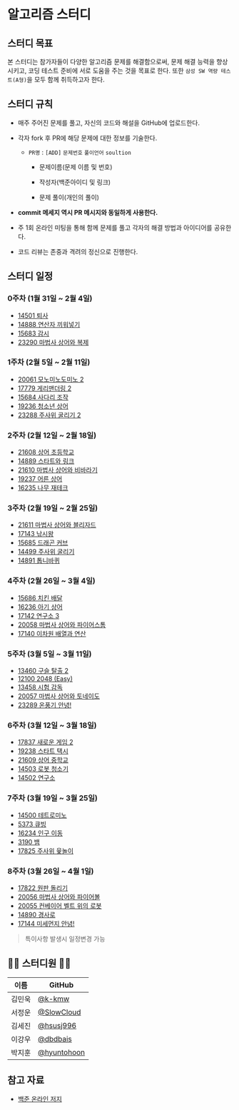 # 알고리즘 스터디

## 스터디 목표
본 스터디는 참가자들이 다양한 알고리즘 문제를 해결함으로써, 문제 해결 능력을 향상시키고, 코딩 테스트 준비에 서로 도움을 주는 것을 목표로 한다.
또한 ```삼성 SW 역량 테스트(A형)```을 모두 함께 취득하고자 한다.

## 스터디 규칙
- 매주 주어진 문제를 풀고, 자신의 코드와 해설을 GitHub에 업로드한다.
- 각자 fork 후 PR에 해당 문제에 대한 정보를 기술한다.

  - ```PR명``` : ```[ADD]``` ```문제번호``` ```풀이언어``` ```soultion```
  
    - 문제이름(문제 이름 및 번호)

    - 작성자(백준아이디 및 링크)

    - 문제 풀이(개인의 풀이)
- **commit 메세지 역시 PR 메시지와 동일하게 사용한다.**
- 주 1회 온라인 미팅을 통해 함께 문제를 풀고 각자의 해결 방법과 아이디어를 공유한다.
- 코드 리뷰는 존중과 격려의 정신으로 진행한다.

## 스터디 일정
### 0주차 (1월 31일 ~ 2월 4일)
- [14501 퇴사](https://www.acmicpc.net/problem/14501)
- [14888 연산자 끼워넣기](https://www.acmicpc.net/problem/14888)
- [15683 감시](https://www.acmicpc.net/problem/15683)
- [23290 마법사 상어와 복제](https://www.acmicpc.net/problem/23290)

### 1주차 (2월 5일 ~ 2월 11일)
- [20061 모노미노도미노 2](https://www.acmicpc.net/problem/20061)
- [17779 게리맨더링 2](https://www.acmicpc.net/problem/17779)
- [15684 사다리 조작](https://www.acmicpc.net/problem/15684)
- [19236 청소년 상어](https://www.acmicpc.net/problem/19236)
- [23288 주사위 굴리기 2](https://www.acmicpc.net/problem/23288)

### 2주차 (2월 12일 ~ 2월 18일)
- [21608 상어 초등학교](https://www.acmicpc.net/problem/21608)
- [14889 스타트와 링크](https://www.acmicpc.net/problem/14889)
- [21610 마법사 상어와 비바라기](https://www.acmicpc.net/problem/21610)
- [19237 어른 상어](https://www.acmicpc.net/problem/19237)
- [16235 나무 재테크](https://www.acmicpc.net/problem/16235)

### 3주차 (2월 19일 ~ 2월 25일)
- [21611 마법사 상어와 블리자드](https://www.acmicpc.net/problem/21611)
- [17143 낚시왕](https://www.acmicpc.net/problem/17143)
- [15685 드래곤 커브](https://www.acmicpc.net/problem/15685)
- [14499 주사위 굴리기](https://www.acmicpc.net/problem/14499)
- [14891 톱니바퀴](https://www.acmicpc.net/problem/14891)

### 4주차 (2월 26일 ~ 3월 4일)
- [15686 치킨 배달](https://www.acmicpc.net/problem/15686)
- [16236 아기 상어](https://www.acmicpc.net/problem/16236)
- [17142 연구소 3](https://www.acmicpc.net/problem/17142)
- [20058 마법사 상어와 파이어스톰](https://www.acmicpc.net/problem/20058)
- [17140 이차원 배열과 연산](https://www.acmicpc.net/problem/17140)

### 5주차 (3월 5일 ~ 3월 11일)
- [13460 구슬 탈출 2](https://www.acmicpc.net/problem/13460)
- [12100 2048 (Easy)](https://www.acmicpc.net/problem/12100)
- [13458 시험 감독](https://www.acmicpc.net/problem/13458)
- [20057 마법사 상어와 토네이도](https://www.acmicpc.net/problem/20057)
- [23289 온풍기 안녕!](https://www.acmicpc.net/problem/23289)

### 6주차 (3월 12일 ~ 3월 18일)
- [17837 새로운 게임 2](https://www.acmicpc.net/problem/17837)
- [19238 스타트 택시](https://www.acmicpc.net/problem/19238)
- [21609 상어 중학교](https://www.acmicpc.net/problem/21609)
- [14503 로봇 청소기](https://www.acmicpc.net/problem/14503)
- [14502 연구소](https://www.acmicpc.net/problem/14502)

### 7주차 (3월 19일 ~ 3월 25일)
- [14500 테트로미노](https://www.acmicpc.net/problem/14500)
- [5373 큐빙](https://www.acmicpc.net/problem/5373)
- [16234 인구 이동](https://www.acmicpc.net/problem/16234)
- [3190 뱀](https://www.acmicpc.net/problem/3190)
- [17825 주사위 윷놀이](https://www.acmicpc.net/problem/17825)

### 8주차 (3월 26일 ~ 4월 1일)
- [17822 원판 돌리기](https://www.acmicpc.net/problem/17822)
- [20056 마법사 상어와 파이어볼](https://www.acmicpc.net/problem/20056)
- [20055 컨베이어 벨트 위의 로봇](https://www.acmicpc.net/problem/20055)
- [14890 경사로](https://www.acmicpc.net/problem/14890)
- [17144 미세먼지 안녕!](https://www.acmicpc.net/problem/17144)

> 특이사항 발생시 일정변경 가능

## 👨‍💻 스터디원 👨‍💻
| 이름   | GitHub                                         |
| ------ | ---------------------------------------------- |
| 김민욱 | [@k-kmw](https://github.com/k-kmw) |
| 서정운 | [@SlowCloud](https://github.com/SlowCloud) |
| 김세진 | [@hsusj996](https://github.com/hsusj996) |
| 이강우 | [@dbdbais](https://github.com/dbdbais) |
| 박지훈 | [@hyuntohoon](https://github.com/hyuntohoon) |

## 참고 자료
- [백준 온라인 저지](https://www.acmicpc.net/)

